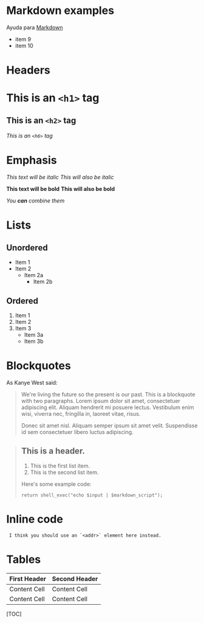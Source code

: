 Markdown examples
======

Ayuda para [Markdown](http://daringfireball.net/projects/markdown/)


* item 9
* item 10

# Headers

# This is an `<h1>` tag
## This is an `<h2>` tag
###### This is an `<h6>` tag


# Emphasis

*This text will be italic*
_This will also be italic_

**This text will be bold**
__This will also be bold__

*You **can** combine them*


# Lists

## Unordered

* Item 1
* Item 2
  * Item 2a
    * Item 2b



## Ordered

1. Item 1
2. Item 2
3. Item 3
   * Item 3a
   * Item 3b


# Blockquotes

As Kanye West said:

> We're living the future so
> the present is our past.
> This is a blockquote with two paragraphs. Lorem ipsum dolor sit amet,
> consectetuer adipiscing elit. Aliquam hendrerit mi posuere lectus.
> Vestibulum enim wisi, viverra nec, fringilla in, laoreet vitae, risus.
> 
> Donec sit amet nisl. Aliquam semper ipsum sit amet velit. Suspendisse
> id sem consectetuer libero luctus adipiscing.


> ## This is a header.
> 
> 1.   This is the first list item.
> 2.   This is the second list item.
> 
> Here's some example code:
> 
>     return shell_exec("echo $input | $markdown_script");



# Inline code

     I think you should use an `<addr>` element here instead.


# Tables




First Header  | Second Header
------------- | -------------
Content Cell  | Content Cell
Content Cell  | Content Cell

[TOC]
